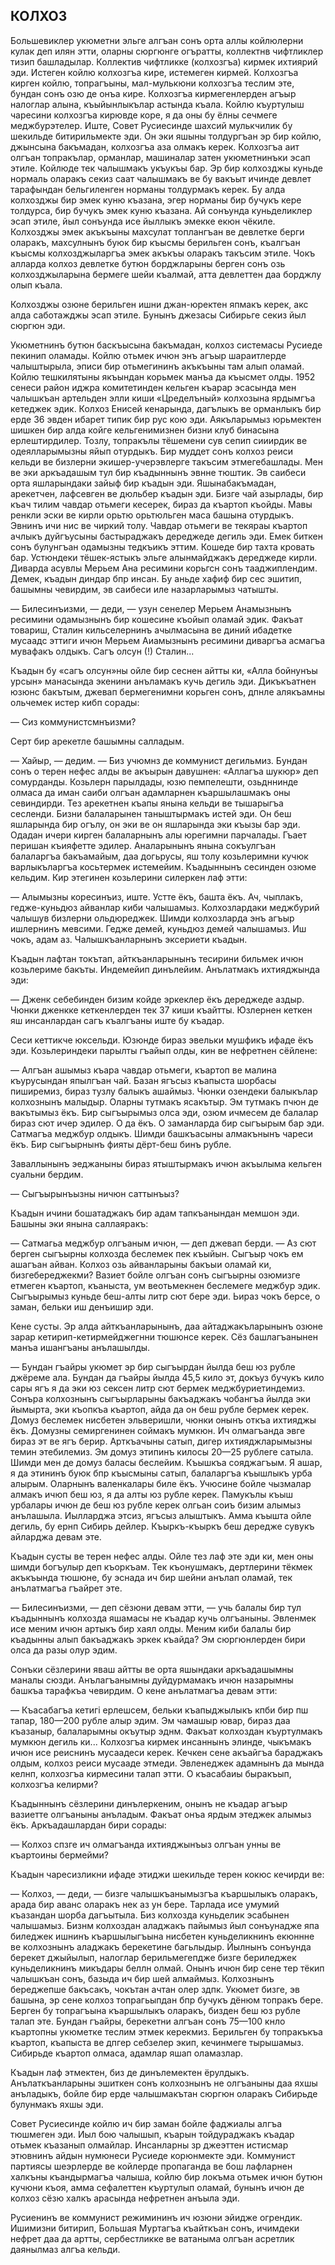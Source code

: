 ## КОЛХОЗ

Большевиклер укюметни эльге алгъан сонъ орта аллы койлюлерни кулак деп илян этти, оларны сюргюнге огъратты, коллектнв чифтликлер тизип башладылар.
Коллектив чифтликке (колхозгъа) кирмек ихтиярий эди.
Истеген койлю колхозгъа кире, истемеген кирмей.
Колхозгъа кирген койлю, топрагъыны, мал-мулькюни колхозгъа теслим эте, бундан сонъ озю де онъа кире.
Колхозгъа кирмегенлерден агъыр налоглар алына, къыйынлыкълар астында къала.
Койлю къуртулыш чаресини колхозгъа кирювде коре, я да оны бу ёлны сечмеге меджбурэтелер.
Иште, Совет Русиесинде шахсий мулькчилик бу шекильде битирильмекте эди.
Он эки яшыны толдургъан эр бир койлю, джынсына бакъмадан, колхозгъа аза олмакъ керек.
Колхозгъа аит олгъан топракълар, орманлар, машиналар затен укюметнинъки эсап этиле.
Койлюде тек чалышмакъ укъукъы бар.
Эр бир колхозджы куньде нормаль оларакъ секиз саат чалышмакъ ве бу вакъыт ичинде девлет тарафындан бельгиленген норманы толдурмакъ керек.
Бу алда колхозджы бир эмек куню къазана, эгер норманы бир бучукъ кере толдурса, бир бучукъ эмек куню къазана.
Ай сонъунда куньделиклер эсап этиле, йыл сонъунда исе йыллыкъ эмекке екюн чёкиле.
Колхозджы эмек акъкъыны махсулат топлангъан ве девлетке берги оларакъ, махсулнынъ буюк бир къысмы берильген сонъ, къалгъан къысмы колхозджыларгъа эмек акъкъы оларакъ такъсим этиле.
Чокъ алларда колхоз девлетке бутюн борджларыны берген сонъ озь колхозджыларына бермеге шейи къалмай, атта девлеттен даа борджлу олып къала.

Колхозджы озюне берильген ишни джан-юректен япмакъ керек, акс алда саботажджы эсап этиле.
Бунынъ джезасы Сибирьге секиз йыл сюргюн эди.

Укюметнинъ бутюн баскъысына бакъмадан, колхоз системасы Русиеде пекинип оламады.
Койлю отьмек ичюн энъ агъыр шараитлерде чалыштырыла, эписи бир отьмегининъ акъкъыны там алып оламай.
Койлю тешкилятыны якъындан корьмек манъа да къысмет олды.
1952 сенеси район иджра комитетинден кельген къарар эсасында мен чалышкъан артельден элли киши «Цределъный» колхозына ярдымгъа кетеджек эдик.
Колхоз Енисей кенарында, дагълыкъ ве орманлыкъ бир ерде 36 эвден ибарет типик бир рус кою эди.
Аякъларымыз юрьмектен шишкен бир алда койге кельгенимизнен бизни клуб бинасына ерлештирдилер.
Тозлу, топракълы тёшемени сув сепип сииирдик ве одеялларымызны яйып отурдыкъ.
Бир муддет сонъ колхоз реиси кельди ве бизлерни экишер-учерэвлерге такъсим этмегебашлады.
Мен ве эки аркъадашым тул бир къадыннынъ эвнне тюштик.
Эв саибеси орта яшларындаки зайыф бир къадын эди.
Яшынабакъмадан, арекетчен, лафсевген ве дюльбер къадын эди.
Бизге чай азырлады, бир къач тилим чавдар отьмеги кесерек, бираз да къартоп къойды.
Мавы ренкли эски ве кирли орьтю орьтюльген маса башына отурдыкъ.
Эвнинъ ичи нис ве чиркий толу.
Чавдар отьмеги ве текяраы къартоп ачлыкъ дуйгъусыны бастыраджакъ дереджеде дегиль эди.
Емек биткен сонъ булунгъан одамызны тедкъикъ эттим.
Кошеде бир тахта кровать бар.
Устюндеки тёшек-ястыкъ эльге алынмайджакъ дереджеде кирли.
Диварда асувлы Мерьем Ана ресимини корьгсн сонъ тааджиплендим.
Демек, къадын диндар бпр инсан.
Бу аньде хафиф бир сес эшитип, башымны чевирдим, эв саибеси иле назарларымыз чатышты.

— Билесинъизми, — деди, — узун сенелер Мерьем Анамызнынъ ресимини одамызнынъ бир кошесине къойып оламай эдик.
Факъат товариш, Сталин кильселернинъ ачылмасына ве диний ибадетке мусаадс эттиги ичюн Мерьем Аиамызнынъ ресимини диваргъа асмагъа мувафакъ олдыкъ.
Сагъ олсун (!) Сталин...

Къадын бу «сагъ олсун»ны ойле бир сеснен айтты ки, «Алла бойнунъы урсын» манасында экенини анъламакъ кучь дегиль эди.
Дикъкъатнен юзюнс бакътым, джевап бермегенимни корьген сонъ, дпнле алякъамны ольчемек истер кибп сорады:

— Сиз коммунистсмнъизми?

Серт бир арекетле башымны салладым.

— Хайыр, — дедим. — Биз учюмнз де коммунист дегильмиз.
Бундан сонъ о терен нефес алды ве акъырын давушнен: «Аллагъа шукюр» деп сомурданды.
Козьлерн парылдады, юзю пемпелешти, озьдннинде олмаса да иман саиби олгъан адамларнен къаршылашмакъ оны севиндирди.
Тез арекетнен къапы янына кельди ве тышарыгъа сесленди.
Бизни балаларынен таныштырмакъ истей эди.
Он беш яшларында бир огълу, он эки ве он яшларында эки къызы бар эди.
Одадан ичери кирген балаларнынъ алы юрегимни парчалады.
Гъает перишан къияфетте эдилер.
Аналарынынъ янына сокъулгъан балаларгъа бакъамайым, даа догьрусы, яш толу козьлеримни кучюк варлыкъларгъа косьтермек истемейим.
Къадыннынъ сесинден озюме кельдим.
Кир этегинен козьлерини силеркен лаф этти:

— Алымызны коресинъиз, иште.
Устте ёкъ, башта ёкъ.
Ач, чыплакъ, гедже-куньдюз айванлар киби чалышамыз.
Колхозлардаки меджбурий чалышув бизлерни ольдюреджек.
Шимди колхозларда энъ агъыр ишлернинъ мевсими.
Гедже демей, куньдюз демей чалышамыз.
Иш чокъ, адам аз.
Чалышкъанларнынъ эксериети къадын.

Къадын лафтан токътап, айткъанларынынъ тесирини бильмек ичюн козьлериме бакъты.
Индемейип динълейим.
Анълатмакъ ихтияджында эди:

— Дженк себебинден бизим койде эркеклер ёкъ дереджеде аздыр.
Чюнки дженкке кеткенлерден тек 37 киши къайтты.
Юзлернен кеткен яш инсанлардан сагъ къалгъаны иште бу къадар.

Сеси кеттикче юксельди.
Юзюнде бираз эвельки мушфикъ ифаде ёкъ эди.
Козьлериндеки парылты гъайып олды, кин ве нефретнен сёйлене:

— Алгъан ашымыз къара чавдар отьмеги, къартоп ве малина къурусындан япылгъан чай.
Базан ягъсыз къапыста шорбасы пиширемиз, бираз тузлу балыкъ ашаймыз.
Чюнки озендеки балыкълар колхознынъ малыдыр.
Оларны тутмакъ ясакътыр.
Эм тутмакъ пчюн де вакътымыз ёкъ.
Бир сыгъырымыз олса эди, озюм ичмесем де балалар бираз сют ичер эдилер.
О да ёкъ.
О заманларда бир сыгъырым бар эди.
Сатмагъа меджбур олдыкъ.
Шимди башкъасыны алмакънынъ чареси ёкъ.
Бир сыгъырнынъ фияты дёрт-беш бинъ рубле.

Заваллынынъ эеджаныны бираз ятыштырмакъ ичюн акъылыма кельген суальни бердим.

— Сыгъырынъызны ничюн саттынъыз?

Къадын ичини бошатаджакъ бир адам тапкъанындан мемшон эди.
Башыны эки янына саллаяракъ:

— Сатмагьа меджбур олгъаным ичюн, — деп джевап берди. — Аз сют берген сыгъырны колхозда беслемек пек къыйын.
Сыгъыр чокъ ем ашагъан айван.
Колхоз озь айванларыны бакъыи оламай ки, бизгебереджекми?
Вазиет бойле олгъан сонъ сыгъырны озюмизге етмеген къартоп, къаныста, ум веотьмекнен беслемеге меджбур эдик.
Сыгъырымыз куньде беш-алты литр сют бере эди.
Ьираз чокъ берсе, о заман, бельки иш денъишир эди.

Кене сусты.
Эр алда айткъанларынынъ, даа айтаджакъларынынъ озюне зарар кетирип-кетирмейджегнни тюшюнсе керек.
Сёз башлагъанынен манъа ишангъаны анълашылды.

— Бундан гъайры укюмет эр бир сыгъырдан йылда беш юз рубле джёреме ала.
Бундан да гъайры йылда 45,5 кило эт, докъуз бучукъ кило сары ягъ я да эки юз сексен литр сют бермек меджбуриетиндемиз.
Сонъра колхознынъ сыгъырларыны бакъаджакъ чобангъа йылда эки йымырта, эки къопкъа къартоп, айда да он беш рубле бермек керек.
Домуз беслемек нисбетен эльверишли, чюнки онынъ откъа ихтияджы ёкъ.
Домузны семиргенинен соймакъ мумкюн.
Ич олмагъанда эвге бираз эт ве ягъ берир.
Арткъачыны сатып, дигер ихтияджларымызны темин этебилемиз.
Эм домуз этипинъ килосы 20—25 рублеге сатыла.
Шимди мен де домуз баласы беслейим.
Къышкъа сояджагъым.
Я ашар, я да этининъ буюк бпр къысмыны сатып, балаларгъа къышлыкъ урба алырым.
Оларнынъ валенкалары биле ёкъ.
Учюсине бойле чызмалар алмакъ ичюп беш юз, я да алты юз рубле керек.
Памукълы къыш урбалары ичюн де беш юз рубле керек олгьан соиъ бизим алымыз анълашыла.
Иылларджа этсиз, ягъсыз алыштыкъ.
Амма къышта ойле дегиль, бу ернп Сибирь дейлер.
Къыркъ-къыркъ беш дередже сувукъ айларджа девам эте.

Къадын сусты ве терен нефес алды.
Ойле тез лаф эте эди ки, мен оны шимди богъулыр деп къоркъам.
Тек къонушмакъ, дертлерини тёкмек акъкъында тюшюне, бу эснада ич бир шейни анълап оламай, тек анълатмагъа гъайрет эте.

— Билесинъизми, — деп сёзюни девам этти, — учь балалы бир тул къадыннынъ колхозда яшамасы не къадар кучь олгъаныны.
Эвленмек исе меним ичюн артыкъ бир хаял олды.
Меним киби балалы бир къадынны алып бакъаджакъ эркек къайда?
Эм сюргюнлерден бири олса да разы олур эдим.

Сонъки сёзлерини яваш айтты ве орта яшындаки аркъадашымны маналы сюзди.
Анълагъанымны дуйдурмамакъ ичюн назарымны башкъа тарафкъа чевирдим.
О кене анълатмагъа девам этти:

— Къасабагъа кетигі ерлешсем, бельки къапыджылыкъ кпби бир пш тапар, 180—200 рубле алыр эдим.
Эм чамашыр ювар, бираз даа къазаныр, балаларымны окъутыр эднм.
Факъат колхоздан къуртулмакъ мумкюн дегиль ки...
Колхозгъа кирмек инсаннынъ элинде, чыкъмакъ ичюн исе реиснинъ мусаадеси керек.
Кечкен сене акъайгъа бараджакъ олдым, колхоз реиси мусааде этмеди.
Эвленеджек адамнынъ да мында келнп, колхозгъа кирмесини талап этти.
О къасабаиы быракъып, колхозгъа келирми?

Къадыннынъ сёзлерини динълеркеним, онынъ не къадар агъыр вазиетте олгъаныны анъладым.
Факъат онъа ярдым этеджек алымыз ёкъ.
Аркъадашлардан бири сорады:

— Колхоз спзге ич олмагъанда ихтияджынъыз олгъан унны ве къартоины бермейми?

Къадын чаресизликни ифаде этиджи шекильде терен кокюс кечирди ве:

— Колхоз, — деди, — бизге чалышкъанымызгъа къаршылыкъ оларакъ, арада бир аванс оларакъ нек аз ун бере.
Тарлада исе умумий къазандан шорба дагъытыла.
Биз колхозда куньделик эсабынен чалышамыз.
Бизнм колхоздан аладжакъ пайымыз йыл сонъунадже япа биледжек ишнинъ къаршылыгъына нисбетен куньделикнинъ екюннне ве колхознынъ аладжакъ берекетине багьлыдыр.
Йылнынъ сонъунда берекет джыйылып, налоглар берильмегепдже бизге бериледжек куньделикнинъ микъдары беллн олмай.
Онынъ ичюн бир сене тер тёкип чалышкъан сонъ, базыда ич бир шей алмаймыз.
Колхознынъ береджепше бакъсакъ, чокътан ачтан олер здпк.
Укюмет бизге, эв башына, эр сене колхоз топрагьыпдан бпр бучукъ дёнюм топракъ бере.
Берген бу топрагъына къаршылыкъ оларакъ, бизден беш юз рубле талап эте.
Бундан гъайры, берекетни алгъан сонъ 75—100 кнло къартопны укюметке теслим этмек керекмиз.
Берильген бу топракъкъа къартоп, къапыста ве дпгер себзелер экип, кечинмеге тырышамыз.
Сибирьде къартоп олмаса, адамлар яшап оламазлар.

Къадын лаф этмектен, биз де динълемектен ёрулдыкъ.
Анълаткъанларыны эшиткен сонъ колхознынъ не олгъаныны даа яхшы анъладыкъ, бойле бир ерде чалышмакътан сюргюн оларакъ Сибирьде булунмакъ яхшы эди.

Совет Русиесинде койлю ич бир заман бойле фаджиалы алгъа тюшмеген эди.
Иыл бою чалышып, къарын тойдураджакъ къадар отьмек къазанып олмайлар.
Инсанларны зр джеэттен истисмар этювнинъ айдын нумюнеси Русиеде корюнмекте эди.
Коммунист партиясы шеэрлерде ве койлерде пропаганда ве бош лафларнен халкъны къандырмагъа чалыша, койлю бир локъма отьмек ичюн бутюн кучюни къоя, амма сефалеттен къуртулып оламай, бунынъ ичюн де колхоз сёзю халкъ арасында нефретнен анъыла эди.

Русиенинъ ве коммунист режимининъ ич юзюни эйидже огрендик.
Ишимизни битирип, Большая Муртагъа къайткъан сонъ, ичимдеки нефрет даа да артты, сербестликке ве ватаныма олгъан асретлик даянылмаз алгъа кельди.
